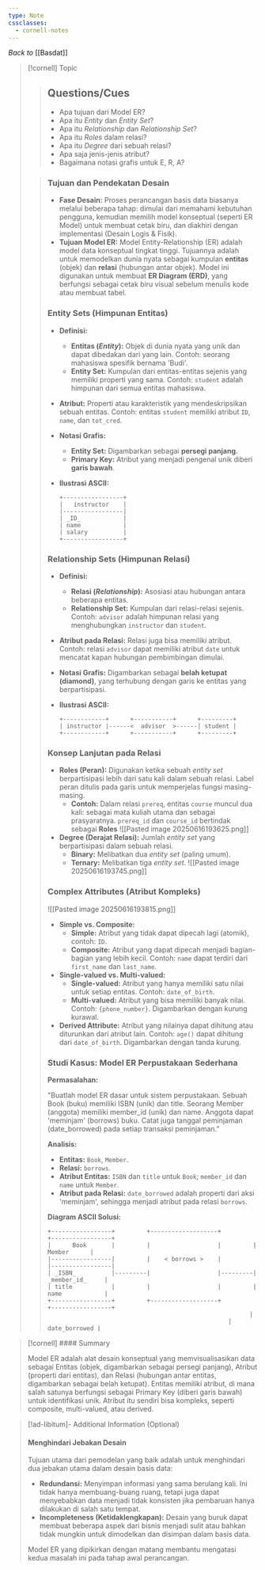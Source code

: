 ```yaml
---
type: Note
cssclasses:
  - cornell-notes
---
```


_Back to_ [[Basdat]]

> [!cornell] Topic
> 
> > ## Questions/Cues
> > 
> > - Apa tujuan dari Model ER?
> > - Apa itu _Entity_ dan _Entity Set_?
> > - Apa itu _Relationship_ dan _Relationship Set_?
> > - Apa itu _Roles_ dalam relasi?
> > - Apa itu _Degree_ dari sebuah relasi?
> > - Apa saja jenis-jenis atribut?
> > - Bagaimana notasi grafis untuk E, R, A?
> 
> > ### Tujuan dan Pendekatan Desain
> > 
> > - **Fase Desain:** Proses perancangan basis data biasanya melalui beberapa tahap: dimulai dari memahami kebutuhan pengguna, kemudian memilih model konseptual (seperti ER Model) untuk membuat cetak biru, dan diakhiri dengan implementasi (Desain Logis & Fisik).
> > - **Tujuan Model ER:** Model Entity-Relationship (ER) adalah model data konseptual tingkat tinggi. Tujuannya adalah untuk memodelkan dunia nyata sebagai kumpulan **entitas** (objek) dan **relasi** (hubungan antar objek). Model ini digunakan untuk membuat **ER Diagram (ERD)**, yang berfungsi sebagai cetak biru visual sebelum menulis kode atau membuat tabel.
> > 
> > ### Entity Sets (Himpunan Entitas)
> > 
> > - **Definisi:**
> >     - **Entitas (_Entity_):** Objek di dunia nyata yang unik dan dapat dibedakan dari yang lain. Contoh: seorang mahasiswa spesifik bernama 'Budi'.
> >     - **Entity Set:** Kumpulan dari entitas-entitas sejenis yang memiliki properti yang sama. Contoh: `student` adalah himpunan dari semua entitas mahasiswa.
> > - **Atribut:** Properti atau karakteristik yang mendeskripsikan sebuah entitas. Contoh: entitas `student` memiliki atribut `ID`, `name`, dan `tot_cred`.
> > - **Notasi Grafis:**
> >     - **Entity Set:** Digambarkan sebagai **persegi panjang**.
> >     - **Primary Key:** Atribut yang menjadi pengenal unik diberi **garis bawah**.
> > - **Ilustrasi ASCII:**
> >     
> >     ```
> >     +-----------------+
> >     |   instructor    |
> >     |-----------------|
> >     | _ID_            |
> >     | name            |
> >     | salary          |
> >     +-----------------+
> >     ```
> >     
> > 
> > ### Relationship Sets (Himpunan Relasi)
> > 
> > - **Definisi:**
> >     - **Relasi (_Relationship_):** Asosiasi atau hubungan antara beberapa entitas.
> >     - **Relationship Set:** Kumpulan dari relasi-relasi sejenis. Contoh: `advisor` adalah himpunan relasi yang menghubungkan `instructor` dan `student`.
> > - **Atribut pada Relasi:** Relasi juga bisa memiliki atribut. Contoh: relasi `advisor` dapat memiliki atribut `date` untuk mencatat kapan hubungan pembimbingan dimulai.
> > - **Notasi Grafis:** Digambarkan sebagai **belah ketupat (diamond)**, yang terhubung dengan garis ke entitas yang berpartisipasi.
> > - **Ilustrasi ASCII:**
> >     
> >     ```
> >     +------------+      +-----------+      +---------+
> >     | instructor |------<  advisor  >------| student |
> >     +------------+      +-----------+      +---------+
> >     ```
> >     
> > 
> > ### Konsep Lanjutan pada Relasi
> > 
> > - **Roles (Peran):** Digunakan ketika sebuah _entity set_ berpartisipasi lebih dari satu kali dalam sebuah relasi. Label peran ditulis pada garis untuk memperjelas fungsi masing-masing.
> >     - **Contoh:** Dalam relasi `prereq`, entitas `course` muncul dua kali: sebagai mata kuliah utama dan sebagai prasyaratnya. `prereq_id` dan `course_id` bertindak sebagai **Roles**
> >  ![[Pasted image 20250616193625.png]]
> > - **Degree (Derajat Relasi):** Jumlah _entity set_ yang berpartisipasi dalam sebuah relasi.
> >     - **Binary:** Melibatkan dua _entity set_ (paling umum).
> >     - **Ternary:** Melibatkan tiga _entity set_.
> >     ![[Pasted image 20250616193745.png]]
> > 
> > ### Complex Attributes (Atribut Kompleks)
> > ![[Pasted image 20250616193815.png]]
> > - **Simple vs. Composite:**
> >     - **Simple:** Atribut yang tidak dapat dipecah lagi (atomik), contoh: `ID`.
> >     - **Composite:** Atribut yang dapat dipecah menjadi bagian-bagian yang lebih kecil. Contoh: `name` dapat terdiri dari `first_name` dan `last_name`.
> > - **Single-valued vs. Multi-valued:**
> >     - **Single-valued:** Atribut yang hanya memiliki satu nilai untuk setiap entitas. Contoh: `date_of_birth`.
> >     - **Multi-valued:** Atribut yang bisa memiliki banyak nilai. Contoh: `{phone_number}`. Digambarkan dengan kurung kurawal.
> > - **Derived Attribute:** Atribut yang nilainya dapat dihitung atau diturunkan dari atribut lain. Contoh: `age()` dapat dihitung dari `date_of_birth`. Digambarkan dengan tanda kurung.
> >     
> > 
> > ### Studi Kasus: Model ER Perpustakaan Sederhana
> > 
> > **Permasalahan:**
> > 
> > "Buatlah model ER dasar untuk sistem perpustakaan. Sebuah Book (buku) memiliki ISBN (unik) dan title. Seorang Member (anggota) memiliki member_id (unik) dan name. Anggota dapat 'meminjam' (borrows) buku. Catat juga tanggal peminjaman (date_borrowed) pada setiap transaksi peminjaman."
> > 
> > **Analisis:**
> > 
> > - **Entitas:** `Book`, `Member`.
> > - **Relasi:** `borrows`.
> > - **Atribut Entitas:** `ISBN` dan `title` untuk `Book`; `member_id` dan `name` untuk `Member`.
> > - **Atribut pada Relasi:** `date_borrowed` adalah properti dari aksi 'meminjam', sehingga menjadi atribut pada relasi `borrows`.
> > 
> > **Diagram ASCII Solusi:**
> > 
> > ```
> > +-----------------+         +-------------------+         +-----------------+
> > |      Book       |         |                   |         |     Member      |
> > |-----------------|         |    < borrows >    |         |-----------------|
> > | _ISBN_          |---------|                   |---------| _member_id_     |
> > | title           |         |                   |         | name            |
> > +-----------------+         +-------------------+         +-----------------+
> > 				  						                 |
> > 				  							       | date_borrowed |
> > ```

> [!cornell] #### Summary
> 
> Model ER adalah alat desain konseptual yang memvisualisasikan data sebagai Entitas (objek, digambarkan sebagai persegi panjang), Atribut (properti dari entitas), dan Relasi (hubungan antar entitas, digambarkan sebagai belah ketupat). Entitas memiliki atribut, di mana salah satunya berfungsi sebagai Primary Key (diberi garis bawah) untuk identifikasi unik. Atribut itu sendiri bisa kompleks, seperti composite, multi-valued, atau derived.

> [!ad-libitum]- Additional Information (Optional)
> 
> #### Menghindari Jebakan Desain
> 
> Tujuan utama dari pemodelan yang baik adalah untuk menghindari dua jebakan utama dalam desain basis data:
> 
> - **Redundansi:** Menyimpan informasi yang sama berulang kali. Ini tidak hanya membuang-buang ruang, tetapi juga dapat menyebabkan data menjadi tidak konsisten jika pembaruan hanya dilakukan di salah satu tempat.
> - **Incompleteness (Ketidaklengkapan):** Desain yang buruk dapat membuat beberapa aspek dari bisnis menjadi sulit atau bahkan tidak mungkin untuk dimodelkan dan disimpan dalam basis data.
> 
> Model ER yang dipikirkan dengan matang membantu mengatasi kedua masalah ini pada tahap awal perancangan.